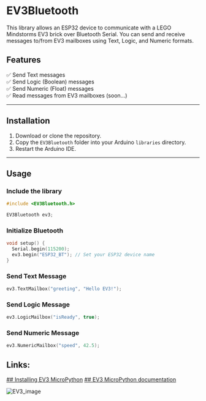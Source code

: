 # EV3Bluetooth

This library allows an ESP32 device to communicate with a LEGO Mindstorms EV3 brick over Bluetooth Serial. You can send and receive messages to/from EV3 mailboxes using Text, Logic, and Numeric formats.

## Features
✅ Send Text messages  
✅ Send Logic (Boolean) messages  
✅ Send Numeric (Float) messages  
✅ Read messages from EV3 mailboxes (soon...)

---

## Installation

1. Download or clone the repository.
2. Copy the `EV3Bluetooth` folder into your Arduino `libraries` directory.
3. Restart the Arduino IDE.

---

## Usage

### Include the library
```cpp
#include <EV3Bluetooth.h>

EV3Bluetooth ev3;
```

### Initialize Bluetooth
```cpp
void setup() {
  Serial.begin(115200);
  ev3.begin("ESP32_BT"); // Set your ESP32 device name
}
```

### Send Text Message
```cpp
ev3.TextMailbox("greeting", "Hello EV3!");
```

### Send Logic Message
```cpp
ev3.LogicMailbox("isReady", true);
```

### Send Numeric Message
```cpp
ev3.NumericMailbox("speed", 42.5);
```
## Links:
[## Installing EV3 MicroPython](https://education.lego.com/en-us/product-resources/mindstorms-ev3/teacher-resources/python-for-ev3/)
[## EV3 MicroPython documentation](https://pybricks.com/ev3-micropython/)


![EV3_image](https://github.com/user-attachments/assets/66056f07-e7c4-4ea8-aac9-8e5185967bec)
